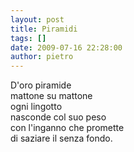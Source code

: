 ```yaml
---
layout: post
title: Piramidi
tags: []
date: 2009-07-16 22:28:00
author: pietro
---
```

D'oro piramide<br/>mattone su mattone<br/>ogni lingotto<br/>nasconde col suo peso<br/>con l'inganno che promette<br/>di saziare il senza fondo.
